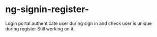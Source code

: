 # ng-signin-register-
Login portal authenticate user during sign in and check user is unique during register 
Still working on it.
